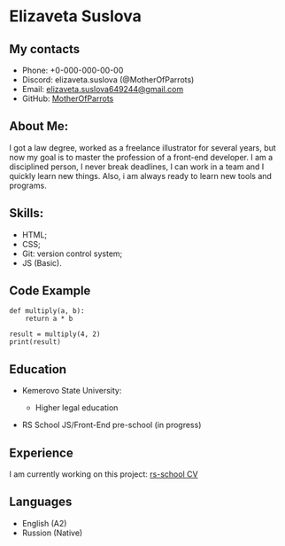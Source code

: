 # Elizaveta Suslova

## My contacts

* Phone: +0-000-000-00-00
* Discord: elizaveta.suslova (@MotherOfParrots)
* Email: [elizaveta.suslova649244@gmail.com](https://mail.google.com/)
* GitHub: [MotherOfParrots](https://github.com/MotherOfParrots)

## About Me:

I got a law degree, worked as a freelance illustrator for several years, but now my goal is to master the profession of a front-end developer. I am a disciplined person, I never break deadlines, I can work in a team and I quickly learn new things. Also, i am always ready to learn new tools and programs.

## Skills:

+ HTML;
+ CSS;
+ Git: version control system;
+ JS (Basic).

## Code Example

```
def multiply(a, b):
    return a * b

result = multiply(4, 2)
print(result)
```

## Education

* Kemerovo State University:
    * Higher legal education
  
* RS School JS/Front-End pre-school (in progress)

## Experience

I am currently working on this project: [rs-school CV](https://MotherOfParrots.github.io/rsschool-cv/cv)

## Languages

* English (A2)
* Russion (Native)
